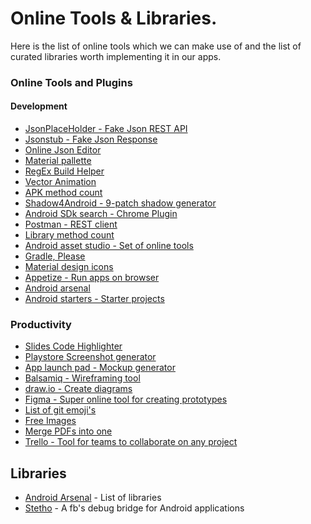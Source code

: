 # Online Tools & Libraries.
Here is the list of online tools which we can make use of and the list of curated libraries worth implementing it in our apps.

### Online Tools and Plugins
#### Development
- [JsonPlaceHolder - Fake Json REST API](https://jsonplaceholder.typicode.com/)
- [Jsonstub - Fake Json Response](http://jsonstub.com/)
- [Online Json Editor](http://jsoneditoronline.org/)
- [Material pallette](https://www.materialpalette.com/)
- [RegEx Build Helper](https://regexr.com/)
- [Vector Animation](https://shapeshifter.design/)
- [APK method count](http://inloop.github.io/apk-method-count/)
- [Shadow4Android - 9-patch shadow generator](http://inloop.github.io/shadow4android/)
- [Android SDk search - Chrome Plugin](https://chrome.google.com/webstore/detail/android-sdk-search/hgcbffeicehlpmgmnhnkjbjoldkfhoin)
- [Postman - REST client](https://www.getpostman.com/)
- [Library method count](http://www.methodscount.com/)
- [Android asset studio - Set of online tools](http://romannurik.github.io/AndroidAssetStudio/)
- [Gradle, Please](http://gradleplease.appspot.com/)
- [Material design icons](https://materialdesignicons.com/)
- [Appetize - Run apps on browser](https://appetize.io/)
- [Android arsenal](https://android-arsenal.com/)
- [Android starters - Starter projects](http://androidstarters.com/)

### Productivity
- [Slides Code Highlighter](https://romannurik.github.io/SlidesCodeHighlighter/)
- [Playstore Screenshot generator](https://www.appstorescreenshot.com/)
- [App launch pad - Mockup generator](https://theapplaunchpad.com/mockup-generator/)
- [Balsamiq - Wireframing tool](https://balsamiq.com/)
- [draw.io - Create diagrams](https://www.draw.io/)
- [Figma - Super online tool for creating prototypes](https://www.figma.com/)
- [List of git emoji's](https://gist.github.com/rxaviers/7360908)
- [Free Images](https://unsplash.com)
- [Merge PDFs into one](https://www.altomerge.com/)
- [Trello - Tool for teams to collaborate on any project](https://trello.com/)

## Libraries
- [Android Arsenal](https://android-arsenal.com/) - List of libraries
- [Stetho](http://facebook.github.io/stetho/) - A fb's debug bridge for Android applications
